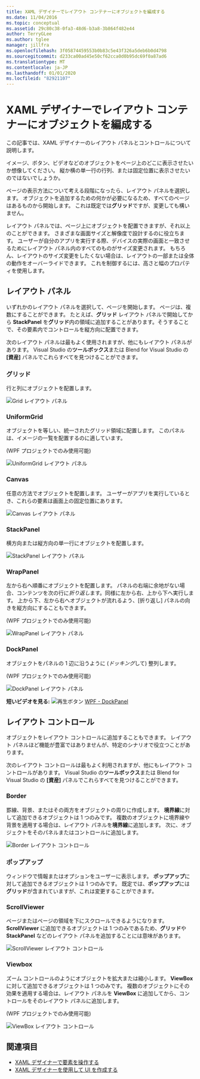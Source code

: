 ```yaml
---
title: XAML デザイナーでレイアウト コンテナーにオブジェクトを編成する
ms.date: 11/04/2016
ms.topic: conceptual
ms.assetid: 29c80c38-0fa3-48d6-b3a8-3b864f482e44
author: TerryGLee
ms.author: tglee
manager: jillfra
ms.openlocfilehash: 3f05874459553b0b83c5e43f326a5deb6b0d4798
ms.sourcegitcommit: d233ca00ad45e50cf62cca0d0b95dc69f0a87ad6
ms.translationtype: MT
ms.contentlocale: ja-JP
ms.lasthandoff: 01/01/2020
ms.locfileid: "82921107"
---
```

# <a name="organize-objects-into-layout-containers-in-xaml-designer"></a>XAML デザイナーでレイアウト コンテナーにオブジェクトを編成する

この記事では、XAML デザイナーのレイアウト パネルとコントロールについて説明します。

イメージ、ボタン、ビデオなどのオブジェクトをページ上のどこに表示させたいか想像してください。 縦か横の単一行の行列、または固定位置に表示させたいのではないでしょうか。

ページの表示方法について考える段階になったら、レイアウト パネルを選択します。 オブジェクトを追加するための何かが必要になるため、すべてのページはあるものから開始します。 これは既定では**グリッド**ですが、変更しても構いません。

レイアウト パネルでは、ページ上にオブジェクトを配置できますが、それ以上のことができます。 さまざまな画面サイズと解像度で設計するのに役立ちます。 ユーザーが自分のアプリを実行する際、デバイスの実際の画面と一致させるためにレイアウト パネル内のすべてのものがサイズ変更されます。 もちろん、レイアウトのサイズ変更をしたくない場合は、レイアウトの一部または全体の動作をオーバーライドできます。 これを制御するには、高さと幅のプロパティを使用します。

## <a name="layout-panels"></a>レイアウト パネル

いずれかのレイアウト パネルを選択して、ページを開始します。 ページは、複数にすることができます。 たとえば、**グリッド** レイアウト パネルで開始してから **StackPanel** を**グリッド**内の領域に追加することがあります。そうすることで、その要素内でコントロールを縦方向に配置できます。

次のレイアウト パネルは最もよく使用されますが、他にもレイアウト パネルがあります。 Visual Studio の**ツールボックス**または Blend for Visual Studio の **[資産]** パネルでこれらすべてを見つけることができます。

### <a name="grid"></a>グリッド

行と列にオブジェクトを配置します。

![Grid レイアウト パネル](../designers/media/98b234b2-ac3b-441f-9136-98375fee87b7.png)

### <a name="uniformgrid"></a>UniformGrid

オブジェクトを等しい、統一されたグリッド領域に配置します。 このパネルは、イメージの一覧を配置するのに適しています。

(WPF プロジェクトでのみ使用可能)

![UniformGrid レイアウト パネル](../designers/media/928b9284-a7e8-4678-875a-656b80b78076.png)

### <a name="canvas"></a>Canvas

任意の方法でオブジェクトを配置します。 ユーザーがアプリを実行しているとき、これらの要素は画面上の固定位置にあります。

![Canvas レイアウト パネル](../designers/media/e1ae27f0-3a57-454e-b580-877dcea8836d.png)

### <a name="stackpanel"></a>StackPanel

横方向または縦方向の単一行にオブジェクトを配置します。

![StackPanel レイアウト パネル](../designers/media/a85a7b57-b0a8-495e-b985-f0291e41d093.png)

### <a name="wrappanel"></a>WrapPanel

左から右へ順番にオブジェクトを配置します。 パネルの右端に余地がない場合、コンテンツを次の行に*折り返し*ます。同様に左から右、上から下へ実行します。 上から下、左から右へオブジェクトが流れるよう、[折り返し] パネルの向きを縦方向にすることもできます。

(WPF プロジェクトでのみ使用可能)

![WrapPanel レイアウト パネル](../designers/media/b1c415fb-9a32-4a18-aa0b-308fca994ac9.png)

### <a name="dockpanel"></a>DockPanel

オブジェクトをパネルの 1 辺に沿うように (*ドッキング*して) 整列します。

(WPF プロジェクトでのみ使用可能)

![DockPanel レイアウト パネル](../designers/media/72d46b58-9a49-4dd5-8af7-6843c0440226.png)

**短いビデオを見る:** ![再生ボタン](../designers/media/bldadminconsoleinitialconfigicon.PNG) [WPF - DockPanel](https://www.youtube.com/watch?v=EBH_OIM-zPo)

## <a name="layout-controls"></a>レイアウト コントロール

オブジェクトをレイアウト コントロールに追加することもできます。 レイアウト パネルほど機能が豊富ではありませんが、特定のシナリオで役立つことがあります。

次のレイアウト コントロールは最もよく利用されますが、他にもレイアウト コントロールがあります。 Visual Studio の**ツールボックス**または Blend for Visual Studio の **[資産]** パネルでこれらすべてを見つけることができます。

### <a name="border"></a>Border

罫線、背景、またはその両方をオブジェクトの周りに作成します。 **境界線**に対して追加できるオブジェクトは 1 つのみです。 複数のオブジェクトに境界線や背景を適用する場合は、レイアウト パネルを**境界線**に追加します。 次に、オブジェクトをそのパネルまたはコントロールに追加します。

![Border レイアウト コントロール](../designers/media/e761238b-99fd-43c5-bbc4-57538b8289ff.png)

### <a name="popup"></a>ポップアップ

ウィンドウで情報またはオプションをユーザーに表示します。 **ポップアップ**に対して追加できるオブジェクトは 1 つのみです。 既定では、**ポップアップ**には**グリッド**が含まれていますが、これは変更することができます。

### <a name="scrollviewer"></a>ScrollViewer

ページまたはページの領域を下にスクロールできるようになります。 **ScrollViewer** に追加できるオブジェクトは 1 つのみであるため、**グリッド**や **StackPanel** などのレイアウト パネルを追加することには意味があります。

![ScrollViewer レイアウト コントロール](../designers/media/06b326d4-f23d-41a6-b26b-e1aff37572a7.png)

### <a name="viewbox"></a>Viewbox

ズーム コントロールのようにオブジェクトを拡大または縮小します。 **ViewBox** に対して追加できるオブジェクトは 1 つのみです。 複数のオブジェクトにその効果を適用する場合は、レイアウト パネルを **ViewBox** に追加してから、コントロールをそのレイアウト パネルに追加します。

(WPF プロジェクトでのみ使用可能)

![ViewBox レイアウト コントロール](../designers/media/f5b13c66-d918-4141-8a16-bd8f8628687a.png)

## <a name="see-also"></a>関連項目

- [XAML デザイナーで要素を操作する](../xaml-tools/working-with-elements-in-xaml-designer.md)
- [XAML デザイナーを使用して UI を作成する](../xaml-tools/creating-a-ui-by-using-xaml-designer-in-visual-studio.md)
